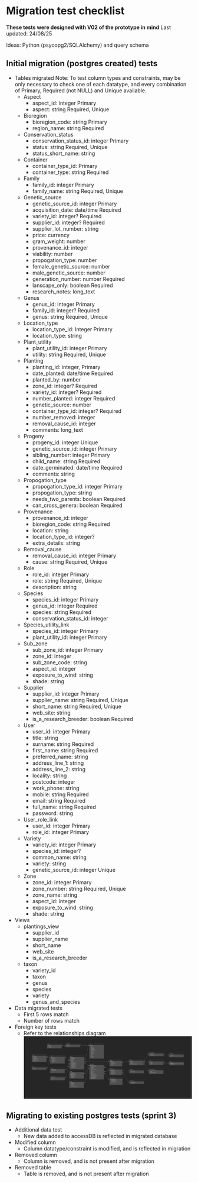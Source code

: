 # Migration test checklist
**These tests were designed with V02 of the prototype in mind**
Last updated: 24/08/25

Ideas: Python (psycopg2/SQLAlchemy) and query schema

## Initial migration (postgres created) tests
* Tables migrated
Note: To test column types and constraints, may be only necessary to check one of each datatype, and every combination of Primary, Required (not NULL) and Unique available. 
    - Aspect
        - aspect_id: integer Primary
        - aspect: string Required, Unique
    - Bioregion
        - bioregion_code: string Primary
        - region_name: string Required
    - Conservation_status
        - conservation_status_id: integer Primary
        - status: string Required, Unique
        - status_short_name: string
    - Container
        - container_type_id: Primary
        - container_type: string Required
    - Family
        - family_id: integer Primary
        - family_name: string Required, Unique
    - Genetic_source
        - genetic_source_id: integer Primary
        - acquisition_date: date/time Required
        - variety_id: integer? Required
        - supplier_id: integer? Required
        - supplier_lot_number: string
        - price: currency
        - gram_weight: number
        - provenance_id: integer
        - viability: number
        - propogation_type: number
        - female_genetic_source: number
        - male_genetic_source: number
        - generation_number: number Required
        - lanscape_only: boolean Required
        - research_notes: long_text
    - Genus
        - genus_id: integer Primary
        - family_id: integer? Required
        - genus: string Required, Unique
    - Location_type
        - location_type_id: Integer Primary
        - location_type: string
    - Plant_utility
        - plant_utility_id: integer Primary
        - utility: string Required, Unique
    - Planting
        - planting_id: integer, Primary
        - date_planted: date/time Required
        - planted_by: number 
        - zone_id: integer? Required
        - variety_id: integer? Required
        - number_planted: integer Required
        - genetic_source: number
        - container_type_id: integer? Required
        - number_removed: integer
        - removal_cause_id: integer
        - comments: long_text
    - Progeny
        - progeny_id: integer Unique
        - genetic_source_id: integer Primary
        - sibling_number: integer Primary
        - child_name: string Required
        - date_germinated: date/time Required
        - comments: string
    - Propogation_type
        - propogation_type_id: integer Primary
        - propogation_type: string
        - needs_two_parents: boolean Required
        - can_cross_genera: boolean Required
    - Provenance
        - provenance_id: integer
        - bioregion_code: string Required
        - location: string
        - location_type_id: integer? 
        - extra_details: string
    - Removal_cause
        - removal_cause_id: integer Primary
        - cause: string Required, Unique
    - Role
        - role_id: integer Primary
        - role: string Required, Unique
        - description: string
    - Species
        - species_id: integer Primary
        - genus_id: integer Required
        - species: string Required
        - conservation_status_id: integer
    - Species_utility_link
        - species_id: integer Primary
        - plant_utility_id: integer Primary
    - Sub_zone
        - sub_zone_id: integer Primary
        - zone_id: integer
        - sub_zone_code: string
        - aspect_id: integer
        - exposure_to_wind: string
        - shade: string
    - Supplier
        - supplier_id: integer Primary
        - supplier_name: string Required, Unique
        - short_name: string Required, Unique
        - web_site: string
        - is_a_research_breeder: boolean Required
    - User
        - user_id: integer Primary
        - title: string
        - surname: string Required
        - first_name: string Required
        - preferred_name: string
        - address_line_1: string
        - address_line_2: string
        - locality: string
        - postcode: integer
        - work_phone: string
        - mobile: string Required
        - email: string Required
        - full_name: string Required
        - password: string
    - User_role_link
        - user_id: integer Primary
        - role_id: integer Primary
    - Variety
        - variety_id: integer Primary
        - species_id: integer?
        - common_name: string
        - variety: string
        - genetic_source_id: integer Unique
    - Zone
        - zone_id: integer Primary
        - zone_number: string Required, Unique
        - zone_name: string
        - aspect_id: integer
        - exposure_to_wind: string
        - shade: string
* Views
    - plantings_view
        - supplier_id
        - supplier_name
        - short_name
        - web_site
        - is_a_research_breeder
    - taxon
        - variety_id
        - taxon
        - genus
        - species
        - variety
        - genus_and_species
* Data migrated tests
    - First 5 rows match
    - Number of rows match
* Foreign key tests
    - Refer to the relationships diagram
    ![alt text](https://github.com/chloetychang/cits3200-group-49/blob/main/Images/Yanchep_V2_ERD.jpg?raw=true)


## Migrating to existing postgres tests (sprint 3)
* Additional data test
    - New data added to accessDB is reflected in migrated database
* Modified column
    - Column datatype/constraint is modified, and is reflected in migration
* Removed column
    - Column is removed, and is not present after migration
* Removed table
    - Table is removed, and is not present after migration
